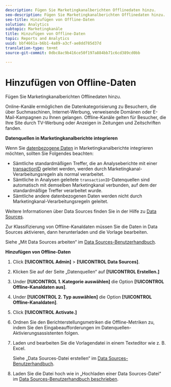```yaml
---
description: Fügen Sie Marketingkanalberichten Offlinedaten hinzu.
seo-description: Fügen Sie Marketingkanalberichten Offlinedaten hinzu.
seo-title: Hinzufügen von Offline-Daten
solution: Analytics
subtopic: Marketingkanäle
title: Hinzufügen von Offline-Daten
topic: Reports and Analytics
uuid: bbf4661a-b6b1-4a89-a3cf-ae8dd785d37d
translation-type: tm+mt
source-git-commit: 0dbc8ac9b416ce50f197a884bb71c6cd389cd0bb

---
```



# Hinzufügen von Offline-Daten

Fügen Sie Marketingkanalberichten Offlinedaten hinzu.

Online-Kanäle ermöglichen die Datenkategorisierung zu Besuchern, die über Suchmaschinen, Internet-Werbung, verweisende Domänen oder E-Mail-Kampagnen zu Ihnen gelangen. Offline-Kanäle gelten für Besucher, die Ihre Site durch TV-Werbung oder Anzeigen in Zeitungen und Zeitschriften fanden.

**Datenquellen in Marketingkanalberichte integrieren**

Wenn Sie [datenbezogene Daten](https://marketing.adobe.com/resources/help/en_US/sc/datasources/c_faq.html) in Marketingkanalberichte integrieren möchten, sollten Sie Folgendes beachten:

* Sämtliche standardmäßigen Treffer, die an Analyseberichte mit einer [transactionID](https://marketing.adobe.com/resources/help/en_US/sc/datasources/c_Transaction_ID.html) geleitet werden, werden durch Marketingkanal-Verarbeitungsregeln als normal verarbeitet.
* Sämtliche in Analysen geleitete `transactionID`-Datenquellen sind automatisch mit demselben Marketingkanal verbunden, auf dem der standardmäßige Treffer verarbeitet wurde.
* Sämtliche andere datenbezogenen Daten werden nicht durch Marketingkanal-Verarbeitungsregeln geleitet.

Weitere Informationen über Data Sources finden Sie in der Hilfe zu [Data Sources](https://marketing.adobe.com/resources/help/en_US/sc/datasources/index.html).

Zur Klassifizierung von Offline-Kanaldaten müssen Sie die Daten in Data Sources aktivieren, dann herunterladen und die Vorlage bearbeiten.

Siehe „Mit Data Sources arbeiten“ im [Data Sources-Benutzerhandbuch](https://marketing.adobe.com/resources/help/en_US/sc/datasources/index.html).

**Hinzufügen von Offline-Daten**

1. Click **[!UICONTROL Admin]** &gt; **[!UICONTROL Data Sources]**.
1. Klicken Sie auf der Seite „Datenquellen“ auf **[!UICONTROL Erstellen.]**
1. Under **[!UICONTROL 1. Kategorie auswählen]** die Option **[!UICONTROL Offline-Kanaldaten aus]**.
1. Under **[!UICONTROL 2. Typ auswählen]** die Option **[!UICONTROL Offline-Kanaldaten]**.
1. Click **[!UICONTROL Activate.]**
1. Ordnen Sie den Berichterstellungsmetriken die Offline-Metriken zu, indem Sie den Eingabeaufforderungen im Datenquellen-Aktivierungsassistenten folgen.
1. Laden und bearbeiten Sie die Vorlagendatei in einem Texteditor wie z. B. Excel.

   Siehe „Data Sources-Datei erstellen“ im [Data Sources-Benutzerhandbuch](https://marketing.adobe.com/resources/help/en_US/sc/datasources/index.html).

1. Laden Sie die Datei hoch wie in „Hochladen einer Data Sources-Datei“ im [Data Sources-Benutzerhandbuch beschrieben](https://marketing.adobe.com/resources/help/en_US/sc/datasources/index.html).
